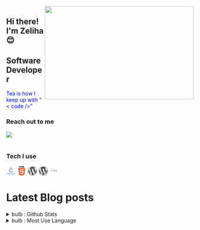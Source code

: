<img src="https://media.giphy.com/media/wpoLqr5FT1sY0/giphy.gif?cid=790b7611bb94faaf4bbf9fbd4bd0881ecc0b64c88c1305a1&rid=giphy.gif&ct=g" align="right" width="400" height="250">

## Hi there! I'm Zeliha :blush:

## Software Developer  

<font color="blue"> Tea is how I keep up with "< code />" </font>

### Reach out to me

[<img width="32" src="https://cdn.jsdelivr.net/npm/simple-icons@v5/icons/linkedin.svg" align="left" />][linkedin]

<br/>
<br/>

### Tech I use
 <img src ="https://raw.githubusercontent.com/github/explore/f3e22f0dca2be955676bc70d6214b95b13354ee8/topics/c/c.png" width="25" height ="25">
 <img src ="https://raw.githubusercontent.com/github/explore/f3e22f0dca2be955676bc70d6214b95b13354ee8/topics/html/html.png" width="25" height ="25">

 <img src ="https://raw.githubusercontent.com/github/explore/f3e22f0dca2be955676bc70d6214b95b13354ee8/topics/wordpress/wordpress.png" width="25" height ="25">

<img src ="https://raw.githubusercontent.com/github/explore/f3e22f0dca2be955676bc70d6214b95b13354ee8/topics/wordpress/wordpress.png" width="25" height ="25">

<img src ="https://raw.githubusercontent.com/github/explore/f3e22f0dca2be955676bc70d6214b95b13354ee8/topics/java/java.png" width="25" height ="25">

<br/>

# Latest Blog posts
<!-- BLOG-POST-LIST:START -->
<!-- BLOG-POST-LIST:END -->


<details>
<summary> bulb : Github Stats 
</summary>
<img src="https://github-readme-stats.vercel.app/api?username=ZelihaArslan&theme=radical
">
</details>

<details>
<summary> bulb : Most Use Language 
</summary>
<img src="https://github-readme-stats.vercel.app/api/top-langs/?username=mustafacagri&layout=compact&theme=radical
">
</details> 

[linkedin]: https://www.linkedin.com/in/zeliha-arslan06/
